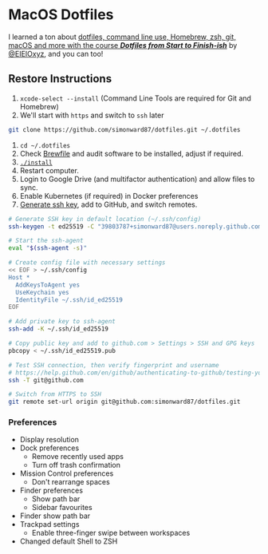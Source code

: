 # MacOS Dotfiles

I learned a ton about
[dotfiles, command line use, Homebrew, zsh, git, macOS and more with the course **_Dotfiles from Start to Finish-ish_**](http://dotfiles.eieio.xyz/)
by [@EIEIOxyz](https://twitter.com/EIEIOxyz/), and you can too!

## Restore Instructions

1. `xcode-select --install` (Command Line Tools are required for Git and
   Homebrew)
1. We'll start with `https` and switch to `ssh` later

```sh
git clone https://github.com/simonward87/dotfiles.git ~/.dotfiles
```

1. `cd ~/.dotfiles`
1. Check [Brewfile](Brewfile) and audit software to be installed, adjust if
   required.
1. [`./install`](install)
1. Restart computer.
1. Login to Google Drive (and multifactor authentication) and allow files to
   sync.
1. Enable Kubernetes (if required) in Docker preferences
1. [Generate ssh key](https://help.github.com/en/github/authenticating-to-github/connecting-to-github-with-ssh),
   add to GitHub, and switch remotes.

```zsh
# Generate SSH key in default location (~/.ssh/config)
ssh-keygen -t ed25519 -C "39803787+simonward87@users.noreply.github.com"

# Start the ssh-agent
eval "$(ssh-agent -s)"

# Create config file with necessary settings
<< EOF > ~/.ssh/config
Host *
  AddKeysToAgent yes
  UseKeychain yes
  IdentityFile ~/.ssh/id_ed25519
EOF

# Add private key to ssh-agent
ssh-add -K ~/.ssh/id_ed25519

# Copy public key and add to github.com > Settings > SSH and GPG keys
pbcopy < ~/.ssh/id_ed25519.pub

# Test SSH connection, then verify fingerprint and username
# https://help.github.com/en/github/authenticating-to-github/testing-your-ssh-connection
ssh -T git@github.com

# Switch from HTTPS to SSH
git remote set-url origin git@github.com:simonward87/dotfiles.git
```

### Preferences

- Display resolution
- Dock preferences
  - Remove recently used apps
  - Turn off trash confirmation
- Mission Control preferences
  - Don't rearrange spaces
- Finder preferences
  - Show path bar
  - Sidebar favourites
- Finder show path bar
- Trackpad settings
  - Enable three-finger swipe between workspaces
- Changed default Shell to ZSH
